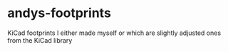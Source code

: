 # andys-footprints
KiCad footprints I either made myself or which are slightly adjusted ones from the KiCad library
